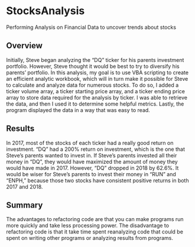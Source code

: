 # StocksAnalysis
Performing Analysis on Financial Data to uncover trends about stocks

## Overview
Initially, Steve began analyzing the “DQ” ticker for his parents investment portfolio. However, Steve thought it would be best to try to diversify his parents’ portfolio. In this analysis, my goal is to use VBA scripting to create an efficient analytic workbook, which will in turn make it possible for Steve to calculate and analyze data for numerous stocks. To do so, I added a ticker volume array, a ticker starting price array, and a ticker ending price array to store data required for the analysis by ticker. I was able to retrieve the data, and then I used it to determine some helpful metrics. Lastly, the program displayed the data in a way that was easy to read.

## Results
In 2017, most of the stocks of each ticker had a really good return on investment. “DQ” had a 200% return on investment, which is the one that Steve’s parents wanted to invest in. If Steve’s parents invested all their money in “DQ”, they would have maximized the amount of money they would have made in 2017. However, “DQ” dropped in 2018 by 62.6%. It would be wiser for Steve’s parents to invest their money in “RUN” and “ENPH,” because those two stocks have consistent positive returns in both 2017 and 2018.

## Summary
The advantages to refactoring code are that you can make programs run more quickly and take less processing power. The disadvantage to refactoring code is that it take time spent reanalyzing code that could be spent on writing other programs or analyzing results from programs.
